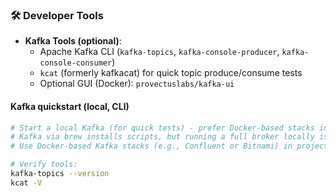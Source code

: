 

### 🛠 Developer Tools

- **Kafka Tools (optional)**:
  - Apache Kafka CLI (`kafka-topics`, `kafka-console-producer`, `kafka-console-consumer`)
  - `kcat` (formerly kafkacat) for quick topic produce/consume tests
  - Optional GUI (Docker): `provectuslabs/kafka-ui`


#### Kafka quickstart (local, CLI)
```sh
# Start a local Kafka (for quick tests) - prefer Docker-based stacks in projects
# Kafka via brew installs scripts, but running a full broker locally is out of scope here.
# Use Docker-based Kafka stacks (e.g., Confluent or Bitnami) in project repos.

# Verify tools:
kafka-topics --version
kcat -V
```
